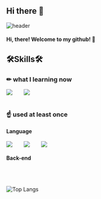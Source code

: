 ## Hi there 👋

![header](https://capsule-render.vercel.app/api?type=Cylinder&text=NaMME&color=000000&fontColor=ffffff&animation=fadeIn)
#### Hi, there! Welcome to my github! 🙌

## 🛠Skills🛠

### ✏ what I learning now
<div style="display:flex;gap:30px;flex-wrap:wrap;">
  <img src="https://img.shields.io/badge/CS-6C47FF?style=for-the-badge&logo=sharp#&logoColor=white">
  <img src="https://img.shields.io/badge/Unity-231F20?style=for-the-badge&logo=Unity&logoColor=white">
</div>

<br />

### ☝ used at least once

#### Language
<div style="display:flex;gap:30px;flex-wrap:wrap;">
  <img src="https://img.shields.io/badge/C-A8B9CC?style=for-the-badge&logo=C&logoColor=white">
  <img src="https://img.shields.io/badge/C++-00599C?style=for-the-badge&logo=cplusplus&logoColor=white">
  <img src="https://img.shields.io/badge/Java-F09820?style=for-the-badge&logo=Java&logoColor=white">
</div>

#### Back-end

<br />
<br />

![Top Langs](https://github-readme-stats.vercel.app/api/top-langs/?username=hs-1771178-leenamho&layout=compact)


